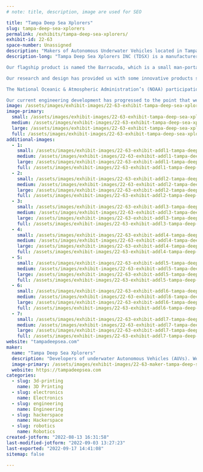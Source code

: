 ```yaml
---
# note: title, description, image are used for SEO

title: "Tampa Deep Sea Xplorers"
slug: tampa-deep-sea-xplorers
permalink: /exhibits/tampa-deep-sea-xplorers/
exhibit-id: 22-63
space-number: Unassigned
description: "Makers of Autonomous Underwater Vehicles located in Tampa Florida"
description-long: "Tampa Deep Sea Xplorers INC (TDSX) is a manufacturer of Unmanned Underwater Vehicles (UUV). Based in Tampa Florida, we are passionate about underwater exploration and discovery. Our products are designed to enhance data collection in the deep ocean to depths up to 4000 meters. Our intention is to provide deep sea vehicles that are robust enough to reach great depths at a price point that is affordable for individuals and small institutions. 

Our flagship product is named the Barracuda, which is a small man-portable autonomous underwater vehicle (AUV) which can easily reach depths up to 500 meters. At 12 Kg, the Barracuda is light enough to be hand launched from a small vessel or from the shoreline. Although the vehicle has a small footprint, it is strong enough to withstand the pressures encountered at depth. The Barracuda was designed to allow the rapid collection of sub-sea data to support researchers, explorers, and individuals, as well as the objectives of the Seabed 2030 Initiative. 

Our research and design has provided us with some innovative products such as a mobile underwater LiDAR system that is compact enough to be carried by our Barracuda AUV.

The National Oceanic & Atmospheric Administration’s (NOAA) participation in the Nippon Foundation-GEBCO Seabed 2030 Project desires to synthesize bathymetry data to map all of the world’s ocean floors by the year 2030. TDSX is excited to participate in developing the technologies to accomplish the goals of the Seabed 2030 Initiative. If this challenge is to be realized within the designated time frame, thousands of Autonomous Underwater Vehicles will be required, that are capable of collecting data at a rate that is an order of magnitude greater than what is currently on the market. TDSX’s motto of 'Deeper, Faster, and Cheaper' recognizes that new technologies will be required that far exceed the capabilities of existing systems.

Our current engineering development has progressed to the point that we will be field testing our latest Barracuda design. TDSX is currently in the process of contacting potential partners who would benefit from our technology. TDSX is currently partnered with NOAA. We are seeking partners engaged in deep water exploration operations who will permit TDSX to operate our AUV in parallel with their current technology or to supplement their data collection processes. We intend to test the maximum data collection capability of a single Barracuda AUV which we project to be around 1 – 2 km^2 per day of operation. We also intend to test the swarm capabilities of the Barracuda and the sub-sea LiDAR system. Compared to existing commercially available systems our Barracuda system should prove to be capable of collecting several times more data per day of operation than what is currently available for small low powered AUVs."
image: /assets/images/exhibit-images/22-63-exhibit-tampa-deep-sea-xplorers-43-baracuda-banner-1600x1200-v3-6002-large.jpg
image-primary: 
  small: /assets/images/exhibit-images/22-63-exhibit-tampa-deep-sea-xplorers-43-baracuda-banner-1600x1200-v3-6002-small.jpg
  medium: /assets/images/exhibit-images/22-63-exhibit-tampa-deep-sea-xplorers-43-baracuda-banner-1600x1200-v3-6002-medium.jpg
  large: /assets/images/exhibit-images/22-63-exhibit-tampa-deep-sea-xplorers-43-baracuda-banner-1600x1200-v3-6002-large.jpg
  full: /assets/images/exhibit-images/22-63-exhibit-tampa-deep-sea-xplorers-43-baracuda-banner-1600x1200-v3-6002-full.jpg
additional-images: 
  - 1:
    small: /assets/images/exhibit-images/22-63-exhibit-addl1-tampa-deep-sea-xplorers-zerak-the-robot-small.JPG
    medium: /assets/images/exhibit-images/22-63-exhibit-addl1-tampa-deep-sea-xplorers-zerak-the-robot-medium.JPG
    large: /assets/images/exhibit-images/22-63-exhibit-addl1-tampa-deep-sea-xplorers-zerak-the-robot-large.JPG
    full: /assets/images/exhibit-images/22-63-exhibit-addl1-tampa-deep-sea-xplorers-zerak-the-robot-full.JPG
  - 2:
    small: /assets/images/exhibit-images/22-63-exhibit-addl2-tampa-deep-sea-xplorers-auv-on-bench-small.JPG
    medium: /assets/images/exhibit-images/22-63-exhibit-addl2-tampa-deep-sea-xplorers-auv-on-bench-medium.JPG
    large: /assets/images/exhibit-images/22-63-exhibit-addl2-tampa-deep-sea-xplorers-auv-on-bench-large.JPG
    full: /assets/images/exhibit-images/22-63-exhibit-addl2-tampa-deep-sea-xplorers-auv-on-bench-full.JPG
  - 3:
    small: /assets/images/exhibit-images/22-63-exhibit-addl3-tampa-deep-sea-xplorers-ed-and-terry-on-boat-small.gif
    medium: /assets/images/exhibit-images/22-63-exhibit-addl3-tampa-deep-sea-xplorers-ed-and-terry-on-boat-medium.gif
    large: /assets/images/exhibit-images/22-63-exhibit-addl3-tampa-deep-sea-xplorers-ed-and-terry-on-boat-large.gif
    full: /assets/images/exhibit-images/22-63-exhibit-addl3-tampa-deep-sea-xplorers-ed-and-terry-on-boat-full.gif
  - 4:
    small: /assets/images/exhibit-images/22-63-exhibit-addl4-tampa-deep-sea-xplorers-noaa-tampa-1200x800-small.jpg
    medium: /assets/images/exhibit-images/22-63-exhibit-addl4-tampa-deep-sea-xplorers-noaa-tampa-1200x800-medium.jpg
    large: /assets/images/exhibit-images/22-63-exhibit-addl4-tampa-deep-sea-xplorers-noaa-tampa-1200x800-large.jpg
    full: /assets/images/exhibit-images/22-63-exhibit-addl4-tampa-deep-sea-xplorers-noaa-tampa-1200x800-full.jpg
  - 5:
    small: /assets/images/exhibit-images/22-63-exhibit-addl5-tampa-deep-sea-xplorers-pool-test-small.JPG
    medium: /assets/images/exhibit-images/22-63-exhibit-addl5-tampa-deep-sea-xplorers-pool-test-medium.JPG
    large: /assets/images/exhibit-images/22-63-exhibit-addl5-tampa-deep-sea-xplorers-pool-test-large.JPG
    full: /assets/images/exhibit-images/22-63-exhibit-addl5-tampa-deep-sea-xplorers-pool-test-full.JPG
  - 6:
    small: /assets/images/exhibit-images/22-63-exhibit-addl6-tampa-deep-sea-xplorers-makerfaire-small.JPG
    medium: /assets/images/exhibit-images/22-63-exhibit-addl6-tampa-deep-sea-xplorers-makerfaire-medium.JPG
    large: /assets/images/exhibit-images/22-63-exhibit-addl6-tampa-deep-sea-xplorers-makerfaire-large.JPG
    full: /assets/images/exhibit-images/22-63-exhibit-addl6-tampa-deep-sea-xplorers-makerfaire-full.JPG
  - 7:
    small: /assets/images/exhibit-images/22-63-exhibit-addl7-tampa-deep-sea-xplorers-xprize-a5-rs46405-odxp-20190124-20190201-noaa-testing-round-2-puerto-rico-photos-6371-lpr-small.jpg
    medium: /assets/images/exhibit-images/22-63-exhibit-addl7-tampa-deep-sea-xplorers-xprize-a5-rs46405-odxp-20190124-20190201-noaa-testing-round-2-puerto-rico-photos-6371-lpr-medium.jpg
    large: /assets/images/exhibit-images/22-63-exhibit-addl7-tampa-deep-sea-xplorers-xprize-a5-rs46405-odxp-20190124-20190201-noaa-testing-round-2-puerto-rico-photos-6371-lpr-large.jpg
    full: /assets/images/exhibit-images/22-63-exhibit-addl7-tampa-deep-sea-xplorers-xprize-a5-rs46405-odxp-20190124-20190201-noaa-testing-round-2-puerto-rico-photos-6371-lpr-full.jpg
website: "tampadeepsea.com"
maker: 
  name: "Tampa Deep Sea Xplorers"
  description: "Developers of underwater Autonomous Vehicles (AUVs). We are based in Tampa Florida and are currently working on a project for NOAA. We are also part of the Tampa Hackerspace community. We participated last year and had a great time and would like to show our stuff again this year. "
  image-primary: /assets/images/exhibit-images/22-63-maker-tampa-deep-sea-xplorers-baracuda-banner-1600x1200-v3-medium.jpg
  website: https://tampadeepsea.com
categories: 
  - slug: 3d-printing
    name: 3D Printing
  - slug: electronics
    name: Electronics
  - slug: engineering
    name: Engineering
  - slug: hackerspace
    name: Hackerspace
  - slug: robotics
    name: Robotics
created-jotform: "2022-08-13 16:31:58"
last-modified-jotform: "2022-09-03 13:27:23"
last-exported: "2022-09-17 14:41:08"
sitemap: false

---
```

